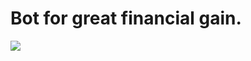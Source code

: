 # Bot for great financial gain.

![](https://melmagazine.com/wp-content/uploads/2019/07/Screen-Shot-2019-07-31-at-5.47.12-PM.png)
